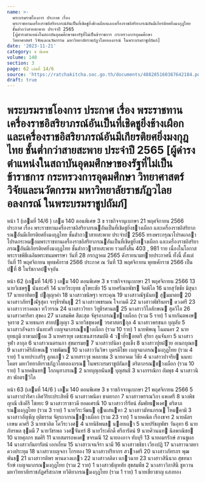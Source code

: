 ```yaml
---
name: >-
  พระบรมราชโองการ ประกาศ เรื่อง
  พระราชทานเครื่องราชอิสริยาภรณ์อันเป็นที่เชิดชูยิ่งช้างเผือกและเครื่องราชอิสริยาภรณ์อันมีเกียรติยศยิ่งมงกุฎไทย
  ชั้นต่ำกว่าสายสะพาย ประจำปี 2565
  [ผู้ดำรงตำแหน่งในสถาบันอุดมศึกษาของรัฐที่ไม่เป็นข้าราชการ กระทรวงการอุดมศึกษา
  วิทยาศาสตร์ วิจัยและนวัตกรรม มหาวิทยาลัยราชภัฏวไลยอลงกรณ์ ในพระบรมราชูปถัมภ์]
date: '2023-11-21'
category: ข พิเศษ
volume: 140
section: 3
page: 62 เล่มที่ 14/6
source: 'https://ratchakitcha.soc.go.th/documents/488285160387642184.pdf'
draft: true
---
```


# พระบรมราชโองการ ประกาศ เรื่อง พระราชทานเครื่องราชอิสริยาภรณ์อันเป็นที่เชิดชูยิ่งช้างเผือกและเครื่องราชอิสริยาภรณ์อันมีเกียรติยศยิ่งมงกุฎไทย ชั้นต่ำกว่าสายสะพาย ประจำปี 2565 [ผู้ดำรงตำแหน่งในสถาบันอุดมศึกษาของรัฐที่ไม่เป็นข้าราชการ กระทรวงการอุดมศึกษา วิทยาศาสตร์ วิจัยและนวัตกรรม มหาวิทยาลัยราชภัฏวไลยอลงกรณ์ ในพระบรมราชูปถัมภ์]

หน้า 1 (เลมที่ 14/6 ) เลม 140 ตอนพิเศษ 3 ข ราชกิจจานุเบกษา 21 พฤศจิกายน 2566 ประกาศ เรื่อง พระราชทานเครื่องราชอิสริยาภรณอันเป็นที่เชิดชูยิ่งชางเผือก และเครื่องราชอิสริยาภรณอันมีเกียรติยศยิ่งมงกุฎไทย ชั้นต่ํากวาสายสะพาย ประจําป 2565 ทรงพระกรุณาโปรดเกลาโปรดกระหมอมพระราชทานเครื่องราชอิสริยาภรณอันเป็นที่เชิดชูยิ่งชางเผือก และเครื่องราชอิสริยาภรณอันมีเกียรติยศยิ่งมงกุฎไทย ชั้นต่ํากวาสายสะพาย รวมทั้งสิ้น 403 , 981 ราย เนื่องในโอกาสพระราชพิธีเฉลิมพระชนมพรรษา วันที่ 28 กรกฎาคม 2565 ดังรายนามทายประกาศนี้ ทั้งนี้ ตั้งแต่วันที่ 11 พฤศจิกายน พุทธศักราช 2566 ประกาศ ณ วันที่ 13 พฤศจิกายน พุทธศักราช 2566 เป็นปที่ 8 ในรัชกาลปจจุบัน

หน้า 62 (เลมที่ 14/6 ) เลม 140 ตอนพิเศษ 3 ข ราชกิจจานุเบกษา 21 พฤศจิกายน 2566 13 นายวิเชษฐ นันทะศรี 14 นายวีระยุทธ สุโขยะชัย 15 นายศรัณยพัชร จิตพิไล 16 นายสุวัชชัย มิสุนา 17 นายอาทิตย ปญญาคํา 18 นางสาวขนิษฐา หาระคุณ 19 นางสาวณัฐนันท สุมมาตย 20 นางสาวภัทรณัฐสุดา จารุธีรพันธุ 21 นางสาวพชรมณ ใจงามดี 22 นางสาวพัชรินทร ดวงศรี 23 นางสาววรางคณา ทวีวรรณ 24 นางสาววิรยา วิฑูธีรศานต 25 นางสาววิไลลักษณ สุดวิไล 26 นางสาวศาริศา สุขคง 27 นางสมพิศ สีตะสุต จัตุรถาภรณชางเผือก (รวม 5 ราย) 1 นายกันตพงษ จุลราช 2 นายธนกร สายปญญา 3 นายวิชชุพงศ วรศาสตรกุล 4 นางสาวพรชนก บุญลับ 5 นางสาวอัจฉรา นันทะศรี เบญจมาภรณชางเผือก (รวม 10 ราย) 1 นายพิษณุ โฉมนคร 2 นายยุทธภูมิ ยาขามปอม 3 นายศรายุธ เตชะธนสารสมบัติ 4 วาที่รอยตรี สุริยา ลุนจันทา 5 นางสาวจุฬา ลากุล 6 นางสาวเนตรนภา สุขมารมย 7 นางสาวปนิดา สูงแข็ง 8 นางสาวปุยฝาย อเนกบุณย 9 นางสาวศิริลักษณ ราชพัฒน 10 นางสาววันวิษา บุตรดีไชย เบญจมาภรณมงกุฎไทย (รวม 4 ราย) 1 นายประเสริฐ ลูกแกว 2 นายสราวุช พลลาชม 3 นายอาคม วิชัย 4 นางสาวปาจรีย นนทะโคตร มหาวิทยาลัยราชภัฏวไลยอลงกรณ ในพระบรมราชูปถัมภ ตริตาภรณชางเผือก (รวม 10 ราย) 1 นายคชินทร โกกนุทาภรณ 2 นายบุญอนันต บุญสนธิ์ 3 นางกรรณิกา อัมพุช 4 นางสาวนิสา พักตรวิไล

หน้า 63 (เลมที่ 14/6 ) เลม 140 ตอนพิเศษ 3 ข ราชกิจจานุเบกษา 21 พฤศจิกายน 2566 5 นางสาวปวริศา เลิศวิริยะประสิทธิ์ 6 นางสาวพนิดา ชาตยาภา 7 นางสาวพรรณวิภา แพงศรี 8 นางพิชญาณี เชิงคีรี ไชยยะ 9 นางสาวราชาวดี ยอดเศรณี 10 นางสาววรีรัตน์ สัมพัทธพงศ ตริตาภรณมงกุฎไทย (รวม 3 ราย) 1 นายวีระวัฒน อุนเสนหา 2 นางสาวมัทนภรณ ใหมคามิ 3 นางสาวอัญชัญ ยุติธรรม จัตุรถาภรณชางเผือก (รวม 23 ราย) 1 นายคณิต เรืองขจร 2 นายฉัตรเกษม ดาศรี 3 นายชวลิต โควีระวงศ 4 นายนิธิพนธ นอยเผา 5 นายปรัชญพัชร วันอุทา 6 นายภัทรพล ชุมมี 7 นายวัชรพล วงศจันทร์ 8 นายวีระศักดิ์ ศรีลารัตน์ 9 นายศิวนนท นิลพาณิชย 10 นายศุภกร ชมศิริ 11 นายสมรรถพงศ ขจรมณี 12 นายองอาจ ทับบุรี 13 นายอมรรักษ์ สวนชูผล 14 นางสาวกันยารัตน์ เอกเอี่ยม 15 นางสาวเจนจิรา นามี 16 นางสาวธธิธา เวียงปฏิ 17 นางสาวนาตยา ดวงประทุม 18 นางสาวเบญจภา ไกรทอง 19 นางสาวปริยากร สวางศรี 20 นางสาวภัทรภร พุฒพันธ 21 นางสาวรติพร พานดวงแกว 22 นางสาวลลิดา แกวฉาย 23 นางสาวสินีนาถ สุขทนารักษ์ เบญจมาภรณมงกุฎไทย (รวม 2 ราย) 1 นางสาวธัญหทัย สุขสมพืช 2 นางสาววิลาสินี ชูหวาน มหาวิทยาลัยราชภัฏศรีสะเกษ ทวีติยาภรณมงกุฎไทย (รวม 1 ราย) 1 นายเชี่ยวชาญ แสงทอง
